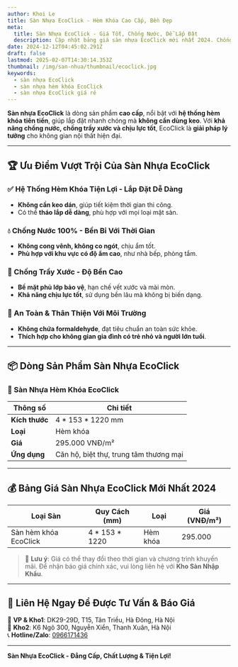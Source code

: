 ```yaml
---
author: Khoi Le
title: Sàn Nhựa EcoClick - Hèm Khóa Cao Cấp, Bền Đẹp
meta:
  title: Sàn Nhựa EcoClick - Giá Tốt, Chống Nước, Dễ Lắp Đặt
  description: Cập nhật bảng giá sàn nhựa EcoClick mới nhất 2024. Chống nước, chống trầy, hệ thống hèm khóa tiện lợi, phù hợp với mọi không gian nội thất.
date: 2024-12-12T04:45:02.291Z
draft: false
lastmod: 2025-02-07T14:30:14.353Z
thumbnail: /img/san-nhua/thumbnail/ecoclick.jpg
keywords:
  - sàn nhựa EcoClick
  - sàn nhựa hèm khóa EcoClick
  - sàn nhựa EcoClick giá rẻ
---
```


**Sàn nhựa EcoClick** là dòng sản phẩm **cao cấp**, nổi bật với **hệ thống hèm khóa tiên tiến**, giúp lắp đặt nhanh chóng mà **không cần dùng keo**. Với **khả năng chống nước, chống trầy xước và chịu lực tốt**, EcoClick là **giải pháp lý tưởng** cho không gian nội thất hiện đại.

---

## 🏆 Ưu Điểm Vượt Trội Của Sàn Nhựa EcoClick
### ✅ Hệ Thống Hèm Khóa Tiện Lợi - Lắp Đặt Dễ Dàng
- **Không cần keo dán**, giúp tiết kiệm thời gian thi công.
- Có thể **tháo lắp dễ dàng**, phù hợp với mọi loại mặt sàn.

### 💧 Chống Nước 100% - Bền Bỉ Với Thời Gian
- **Không cong vênh, không co ngót**, chịu ẩm tốt.
- **Phù hợp với khu vực có độ ẩm cao**, như nhà bếp, phòng tắm.

### 🔧 Chống Trầy Xước - Độ Bền Cao
- **Bề mặt phủ lớp bảo vệ**, hạn chế vết xước và mài mòn.
- **Khả năng chịu lực tốt**, sử dụng bền lâu mà không bị biến dạng.

### 🌿 An Toàn & Thân Thiện Với Môi Trường
- **Không chứa formaldehyde**, đạt tiêu chuẩn an toàn sức khỏe.
- **Thích hợp cho không gian gia đình có trẻ nhỏ và người lớn tuổi**.

---

## 📦 Dòng Sản Phẩm Sàn Nhựa EcoClick
### 🏡 Sàn Nhựa Hèm Khóa EcoClick
| **Thông số**   | **Chi tiết**           |
|---------------|----------------------|
| **Kích thước**| 4 * 153 * 1220 mm    |
| **Loại**      | Hèm khóa             |
| **Giá**       | 295.000 VNĐ/m²       |
| **Ứng dụng**  | Căn hộ, biệt thự, trung tâm thương mại |

---

## 💰 Bảng Giá Sàn Nhựa EcoClick Mới Nhất 2024
| **Loại Sàn**          | **Quy Cách (mm)**  | **Loại**   | **Giá (VNĐ/m²)** |
|----------------------|------------------|-----------|----------------|
| Sàn hèm khóa EcoClick | 4 * 153 * 1220   | Hèm khóa  | 295.000        |

> 📢 **Lưu ý**: Giá có thể thay đổi theo thời gian và chương trình khuyến mãi. Để nhận báo giá chính xác, vui lòng liên hệ với **Kho Sàn Nhập Khẩu**.

---

## 📍 Liên Hệ Ngay Để Được Tư Vấn & Báo Giá
📍 **VP & Kho1**: DK29-29D, T15, Tân Triều, Hà Đông, Hà Nội  
📍 **Kho2**: K6 Ngõ 300, Nguyễn Xiển, Thanh Xuân, Hà Nội  
📞 **Hotline/Zalo**: [0966171436](tel:0966171436)

---

**Sàn Nhựa EcoClick - Đẳng Cấp, Chất Lượng & Tiện Lợi!**
